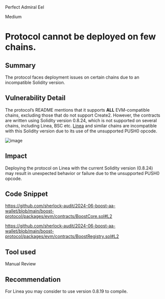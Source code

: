 Perfect Admiral Eel

Medium

# Protocol cannot be deployed on few chains.

## Summary
The protocol faces deployment issues on certain chains due to an incompatible Solidity version.

## Vulnerability Detail

The protocol’s README mentions that it supports **ALL** EVM-compatible chains, excluding those that do not support Create2. However, the contracts are written using Solidity version 0.8.24, which is not supported on several chains, including Linea, BSC etc. [Linea](https://docs.linea.build/developers/quickstart/ethereum-differences)  and similar chains are incompatible with this Solidity version due to its use of the unsupported PUSH0 opcode.

![image](https://github.com/user-attachments/assets/699dfe5f-798c-4224-86cb-6c274d9ce0ab)

## Impact

Deploying the protocol on Linea with the current Solidity version (0.8.24) may result in unexpected behavior or failure due to the unsupported PUSH0 opcode.

## Code Snippet
https://github.com/sherlock-audit/2024-06-boost-aa-wallet/blob/main/boost-protocol/packages/evm/contracts/BoostCore.sol#L2

https://github.com/sherlock-audit/2024-06-boost-aa-wallet/blob/main/boost-protocol/packages/evm/contracts/BoostRegistry.sol#L2

## Tool used

Manual Review

## Recommendation

For Linea you may consider to use version 0.8.19 to compile.